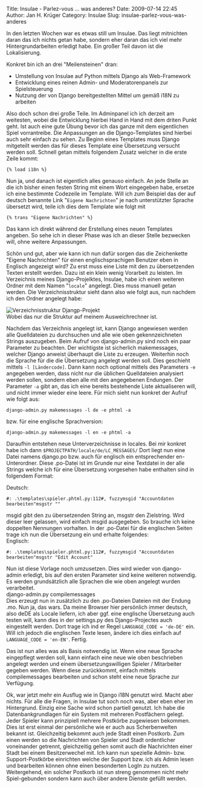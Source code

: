Title: Insulae - Parlez-vous ... was anderes?
Date: 2009-07-14 22:45
Author: Jan H. Krüger
Category: Insulae
Slug: insulae-parlez-vous-was-anderes

In den letzten Wochen war es etwas still um Insulae. Das liegt
mitnichten daran das ich nichts getan habe, sondern eher daran das ich
viel mehr Hintergrundarbeiten erledigt habe. Ein großer Teil davon ist
die Lokalisierung.  
  
Konkret bin ich an drei "Meilensteinen" dran:  

-   Umstellung von Insulae auf Python mittels Django als Web-Framework
-   Entwicklung eines reinen Admin- und Moderatorenpanels zur
    Spielsteuerung
-   Nutzung der von Django bereitgestellten Mittel um gemäß i18N zu
    arbeiten

<p>
  
Also doch schon drei große Teile. Im Adminpanel ich ich derzeit am
weitesten, wobei die Entwicklung hierbei Hand in Hand mit dem driten
Punkt geht. Ist auch eine gute Übung bevor ich das ganze mit dem
eigentlichen Spiel vorrantreibe. Die Anpassungen an die Django-Templates
sind hierbei auch sehr einfach zu sehen. Zu Beginn eines Templates muss
Django mitgeteilt werden das für dieses Template eine Übersetzung
versucht werden soll. Schnell getan mittels folgendem Zusatz welcher in
die erste Zeile kommt:  

~~~~ {lang="python"}
{% load i18n %}
~~~~

<p>
  
  
Nun ja, und danach ist eigentlich alles genauso einfach. An jede Stelle
an die ich bisher einen festen String mit einem Wort eingegeben habe,
ersetze ich eine bestimmte Codezeile im Template. Will ich zum Beispiel
das der auf deutsch benannte Link "`Eigene Nachrichten`" je nach
unterstützter Sprache übersetzt wird, teile ich dies dem Template wie
folgt mit  

~~~~ {lang="python"}
{% trans "Eigene Nachrichten" %}
~~~~

<p>
  
  
Das kann ich direkt während der Erstellung eines neuen Templates
angeben. So sehe ich in dieser Phase was ich an dieser Stelle bezwecken
will, ohne weitere Anpassungen.  
  
Schön und gut, aber wie kann ich nun dafür sorgen das die Zeichenkette
"Eigene Nachrichten" für einen englischsprachigen Benutzer eben in
Englisch angezeigt wird? Zu erst muss eine Liste mit den zu
übersetzenden Texten erstellt werden. Dazu ist ein klein wenig Vorarbeit
zu leisten. Im Verzeichnis meines Django-Projelktes, Insulae, habe ich
einen weiteren Ordner mit dem Namen "`locale`" angelegt. Dies muss
manuell getan werden. Die Verzeichnisstruktur sieht dann also wie folgt
aus, nun nachdem ich den Ordner angelegt habe:  
  
![Verzeichnisstruktur Djangp-Projekt][]  
Wobei das nur die Struktur auf meinem Ausweichrechner ist.  
  
Nachdem das Verzeichnis angelegt ist, kann Django angewiesen werden alle
Quelldateien zu durchsuchen und alle wie oben gekennzeichneten Strings
auszugeben. Beim Aufruf von django-admin.py sind noch ein paar Parameter
zu beachten. Der wichtigste ist sicherlich makemessages, welcher Django
anweist überhaupt die Liste zu erzeugen. Weiterhin noch die Sprache für
die die Übersetzung angelegt werden soll. Dies geschieht mittels
`-l [Ländercode]`. Dann kann noch optional mittels des Parameters
`-e `angegeben werden, dass nicht nur die üblichen Quelldateien
analysiert werden sollen, sondern eben alle mit den angegebenen
Endungen. Der Parameter `-a` gibt an, das ich eine bereits bestehende
Liste aktualiseren will, und nicht immer wieder eine leere. Für mich
sieht nun konkret der Aufruf wie folgt aus:  

~~~~ {lang="python"}
django-admin.py makemessages -l de -e phtml -a
~~~~

<p>
  
bzw. für eine englische Sprachversion:  

~~~~ {lang="python"}
django-admin.py makemessages -l en -e phtml -a
~~~~

<p>
  
  
Daraufhin entstehen neue Unterverzeichnisse in locales. Bei mir konkret
habe ich dann `$PROJECTPATH/locale/de/LC_MESSAGES/` Dort liegt nun eine
Datei namens django.po bzw. auch für englisch ein entsprechender
en-Unterordner. Diese .po-Datei ist im Grunde nur eine Textdatei in der
alle Strings welche ich für eine Übersetzung vorgesehen habe enthalten
sind in folgendem Format:  
  
Deutsch:  

~~~~ {lang="python"}
#: .\templates\spieler.phtml.py:112#, fuzzymsgid "Accountdaten bearbeiten"msgstr ""
~~~~

<p>
  
  
msgid gibt den zu übersetzenden String an, msgstr den Zielstring. Wird
dieser leer gelassen, wird einfach msgid ausgegeben. So brauche ich
keine doppelten Nennungen vorhalten. In der .po-Datei für die englischen
Seiten trage ich nun die Übersetzung ein und erhalte folgendes:  
Englisch:  

~~~~ {lang="python"}
#: .\templates\spieler.phtml.py:112#, fuzzymsgid "Accountdaten bearbeiten"msgstr "Edit Account"
~~~~

  
  
Nun ist diese Vorlage noch umzusetzen. Dies wird wieder von django-admin
erledigt, bis auf den ersten Parameter sind keine weiteren notwendig. Es
werden grundsätzlich alle Sprachen die wie oben angelegt wurden
verarbeitet.  
django-admin.py compilemessages  
Dies erzeugt nun in zusätzlich zu den .po-Dateien Dateien mit der Endung
.mo. Nun ja, das wars. Da meine Browser hier persönlich immer deutsch,
also deDE als Locale liefern, ich aber ggf. eine englische Übersetzung
auch testen will, kann dies in der settings.py des Django-Projectes auch
eingestellt werden. Dort trage ich ind er Regel
`LANGUAGE_CODE = 'de-DE'` ein. Will ich jedoch die englischen Texte
lesen, ändere ich dies einfach auf `LANGUAGE_CODE = 'en-EN'`. Fertig.  
  
Das ist nun alles was als Basis notwendig ist. Wenn eine neue Sprache
eingepflegt werden soll, kann einfach eine neue wie oben beschrieben
angelegt werden und einem übersetzungswilligen Spieler / Mitarbeiter
gegeben werden. Wenn diese zurückkommt, einfach mittels compilemessages
bearbeiten und schon steht eine neue Sprache zur Verfügung.  
  
Ok, war jetzt mehr ein Ausflug wie in Django i18N genutzt wird. Macht
aber nichts. Für alle die Fragen, in Insulae tut soch noch was, aber
eben eher im Hintergrund. Einzig eine Sache wird schon partiell genutzt.
Ich habe die Datenbankgrundlagen für ein System mit mehreren Postfächern
gelegt. Jeder Spieler kann prinzipiell mehrere Postkörbe zugewiesen
bekommen. Dies ist erst einmal der persönliche wie er auch aus
Scherbenwelten bekannt ist. Gleichzeitig bekommt auch jede Stadt einen
Postkorb. Zum einen werden so die Nachrichten von Spieler und Stadt
ordentlicher voneinander getrennt, gleichzeitig gehen somit auch die
Nachrichten einer Stadt bei einem Besitzerwechel mit. Ich kann nun
spezielle Admin- bzw. Support-Postkörbe einrichten welche der Support
bzw. ich als Admin lesen und bearbeiten können ohne einen besonderten
LogIn zu nutzen. Weitergehend, ein solcher Postkorb ist nun streng
genommen nicht mehr Spiel-gebunden sondern kann auch über andere Dienste
gefüllt werden.

  [Verzeichnisstruktur Djangp-Projekt]: http://www.janhkrueger.de/blog/wp-content/uploads/2009/07/Verz_Struktur_Insulae_Python.png
    "Verzeichnisstruktur Djangp-Projekt"
